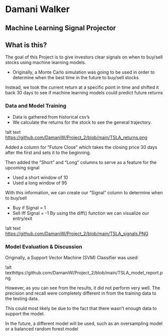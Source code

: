 # Damani Walker

## Machine Learning Signal Projector

## What is this?

The goal of this Project is to give investors clear signals on when to buy/sell stocks using machine learning models.
* Originally, a Monte Carlo simulation was going to be used in order to determine when the best time in the future to buy/sell stocks

Instead, we took the current return at a specific point in time and shifted it back 30 days to see if machine learning models could predict future returns

### Data and Model Training

- Data is gathered from historical csv’s
- We calculate the returns for the stock to see the general trajectory.

!alt text https://github.com/DamaniW/Project_2/blob/main/TSLA_returns.png

Added a column for “Future Close” which takes the closing price 30 days after the first and sets it to the beginning.

Then added the “Short” and “Long” columns to serve as a feature for the upcoming signal
* Used a short window of 10
* Used a long window of 95

With this information, we can create our “Signal” column to determine when to buy/sell
* Buy if Signal = 1
* Sell iff Signal = -1
By using the diff() function we can visualize our entry/exit

!alt text https://github.com/DamaniW/Project_2/blob/main/TSLA_signals.PNG

### Model Evaluation & Discussion

Originally, a Support Vector Machine (SVM) Classifier was used:

!alt texthttps://github.com/DamaniW/Project_2/blob/main/TSLA_model_report.png

However, as you can see from the results, it did not perform very well. The precision and recall were completely different in from the training data to the testing data.

This could most likely be due to the fact that there wasn’t enough data to support the model.

In the future, a different model will be used, such as an oversampling model or a balanced random forest model
